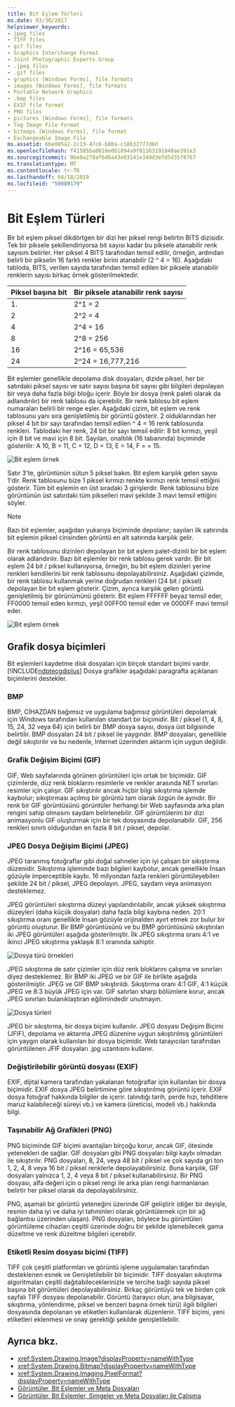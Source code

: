 ```yaml
---
title: Bit Eşlem Türleri
ms.date: 03/30/2017
helpviewer_keywords:
- jpeg files
- TIFF files
- gif files
- Graphics Interchange Format
- Joint Photographic Experts Group
- .jpeg files
- .gif files
- graphics [Windows Forms], file formats
- images [Windows Forms], file formats
- Portable Network Graphics
- .bmp files
- EXIF file format
- PNG files
- pictures [Windows Forms], file formats
- Tag Image File Format
- bitmaps [Windows Forms], file format
- Exchangeable Image File
ms.assetid: 6be085a2-2c13-47c8-b80a-c18b32777d8d
ms.openlocfilehash: f41585ba8816e0b1894a9f01163191848ae391e3
ms.sourcegitcommit: 0be8a279af6d8a43e03141e349d3efd5d35f8767
ms.translationtype: MT
ms.contentlocale: tr-TR
ms.lasthandoff: 04/18/2019
ms.locfileid: "59089179"
---
```

# <a name="types-of-bitmaps"></a>Bit Eşlem Türleri
Bir bit eşlem piksel dikdörtgen bir dizi her piksel rengi belirtin BITS dizisidir. Tek bir piksele şekillendiriyorsa bit sayısı kadar bu piksele atanabilir renk sayısını belirler. Her piksel 4 BITS tarafından temsil edilir, örneğin, ardından belirli bir pikselin 16 farklı renkler birini atanabilir (2 ^ 4 = 16). Aşağıdaki tabloda, BITS, verilen sayıda tarafından temsil edilen bir piksele atanabilir renklerin sayısı birkaç örnek gösterilmektedir.  
  
|Piksel başına bit|Bir piksele atanabilir renk sayısı|  
|--------------------|------------------------------------------------------|  
|1.|2^1 = 2|  
|2|2^2 = 4|  
|4|2^4 = 16|  
|8|2^8 = 256|  
|16|2^16 = 65,536|  
|24|2^24 = 16,777,216|  
  
 Bit eşlemler genellikle depolama disk dosyaları, dizide piksel, her bir satırdaki piksel sayısı ve satır sayısı başına bit sayısı gibi bilgileri depolayan bir veya daha fazla bilgi bloğu içerir. Böyle bir dosya (renk paleti olarak da adlandırılır) bir renk tablosu da içerebilir. Bir renk tablosu bit eşlem numaraları belirli bir renge eşler. Aşağıdaki çizim, bit eşlem ve renk tablosunu yanı sıra genişletilmiş bir görüntü gösterir. 2 olduklarından her piksel 4 bit bir sayı tarafından temsil edilen ^ 4 = 16 renk tablosunda renkleri. Tablodaki her renk, 24 bit bir sayı temsil edilir: 8 bit kırmızı, yeşil için 8 bit ve mavi için 8 bit. Sayıları, onaltılık (16 tabanında) biçiminde gösterilir: A 10, B = 11, C = 12, D = 13, E = 14, F = = 15.  
  
 ![Bit eşlem örnek](./media/aboutgdip03-art01.gif "AboutGdip03_Art01")  
  
 Satır 3'te, görüntünün sütun 5 piksel bakın. Bit eşlem karşılık gelen sayısı 1'dir. Renk tablosunu bize 1 piksel kırmızı renkte kırmızı renk temsil ettiğini gösterir. Tüm bit eşlemin en üst sıradaki 3 girişlerdir. Renk tablosunu bize görüntünün üst satırdaki tüm pikselleri mavi şekilde 3 mavi temsil ettiğini söyler.  
  
> [!NOTE]
>  Bazı bit eşlemler, aşağıdan yukarıya biçiminde depolanır; sayıları ilk satırında bit eşlemin piksel cinsinden görüntü en alt satırında karşılık gelir.  
  
 Bir renk tablosunu dizinleri depolayan bir bit eşlem palet-dizinli bir bit eşlem olarak adlandırılır. Bazı bit eşlemler bir renk tablosu gerek vardır. Bir bit eşlem 24 bit / piksel kullanıyorsa, örneğin, bu bit eşlem dizinleri yerine renkleri kendilerini bir renk tablosunu depolayabilirsiniz. Aşağıdaki çizimde, bir renk tablosu kullanmak yerine doğrudan renkleri (24 bit / piksel) depolayan bir bit eşlem gösterir. Çizim, ayrıca karşılık gelen görüntü genişletilmiş bir görünümünü gösterir. Bit eşlem FFFFFF beyaz temsil eder, FF0000 temsil eden kırmızı, yeşil 00FF00 temsil eder ve 0000FF mavi temsil eder.  
  
 ![Bit eşlem örnek](./media/aboutgdip03-art02.gif "AboutGdip03_Art02")  
  
## <a name="graphics-file-formats"></a>Grafik dosya biçimleri  
 Bit eşlemleri kaydetme disk dosyaları için birçok standart biçimi vardır. [!INCLUDE[ndptecgdiplus](../../../../includes/ndptecgdiplus-md.md)] Dosya grafikler aşağıdaki paragrafta açıklanan biçimlerini destekler.  
  
### <a name="bmp"></a>BMP  
 BMP, CİHAZDAN bağımsız ve uygulama bağımsız görüntüleri depolamak için Windows tarafından kullanılan standart bir biçimidir. Bit / piksel (1, 4, 8, 15, 24, 32 veya 64) için belirli bir BMP dosya sayısı, dosya üst bilgisinde belirtilir. BMP dosyaları 24 bit / piksel ile yaygındır. BMP dosyaları, genellikle değil sıkıştırılır ve bu nedenle, Internet üzerinden aktarım için uygun değildir.  
  
### <a name="graphics-interchange-format-gif"></a>Grafik Değişim Biçimi (GIF)  
 GIF, Web sayfalarında görünen görüntüleri için ortak bir biçimidir. GIF çizimlerde, düz renk bloklarını resimlerle ve renkler arasında NET sınırları resimler için çalışır. GIF sıkıştırılır ancak hiçbir bilgi sıkıştırma işlemde kaybolur; sıkıştırması açılmış bir görüntü tam olarak özgün ile aynıdır. Bir renk bir GIF görüntüsünü görüntüler herhangi bir Web sayfasında arka plan rengini sahip olmasını saydam belirlenebilir. GIF görüntülerini bir dizi animasyonlu GIF oluşturmak için bir tek dosyasında depolanabilir. GIF, 256 renkleri sınırlı olduğundan en fazla 8 bit / piksel, depolar.  
  
### <a name="joint-photographic-experts-group-jpeg"></a>JPEG Dosya Değişim Biçimi (JPEG)  
 JPEG taranmış fotoğraflar gibi doğal sahneler için iyi çalışan bir sıkıştırma düzenidir. Sıkıştırma işleminde bazı bilgileri kaybolur, ancak genellikle İnsan gözüyle imperceptible kaybı. 16 milyondan fazla renkleri görüntüleyebilen şekilde 24 bit / piksel, JPEG depolayın. JPEG, saydam veya animasyon desteklemez.  
  
 JPEG görüntüleri sıkıştırma düzeyi yapılandırılabilir, ancak yüksek sıkıştırma düzeyleri (daha küçük dosyalar) daha fazla bilgi kaybına neden. 20:1 sıkıştırma oranı genellikle İnsan gözüyle orijinalden ayırt etmek zor bulur bir görüntü oluşturur. Bir BMP görüntüsünü ve bu BMP görüntüsünü sıkıştırılan iki JPEG görüntüleri aşağıda gösterilmiştir. İlk JPEG sıkıştırma oranı 4:1 ve ikinci JPEG sıkıştırma yaklaşık 8:1 oranında sahiptir.  
  
 ![Dosya türü örnekleri](./media/aboutgdip03-art03.gif "AboutGdip03_Art03")  
  
 JPEG sıkıştırma de satır çizimler için düz renk bloklarını çalışma ve sınırları diyez desteklemez. Bir BMP iki JPEG ve bir GIF ile birlikte aşağıda gösterilmiştir. JPEG ve GIF BMP sıkıştırıldı. Sıkıştırma oranı 4:1 GIF, 4:1 küçük JPEG ve 8:3 büyük JPEG için var. GIF satırları sharp bölümlere korur, ancak JPEG sınırları bulanıklaştıran eğilimindedir unutmayın.  
  
 ![Dosya türleri](./media/aboutgdip03-art03a.gif "AboutGdip03_Art03A")  
  
 JPEG bir sıkıştırma, bir dosya biçimi kullanılır. JPEG dosyası Değişim Biçimi (JFIF), depolama ve aktarma JPEG düzenine uygun sıkıştırılmış görüntüleri için yaygın olarak kullanılan bir dosya biçimidir. Web tarayıcıları tarafından görüntülenen JFIF dosyaları .jpg uzantısını kullanır.  
  
### <a name="exchangeable-image-file-exif"></a>Değiştirilebilir görüntü dosyası (EXIF)  
 EXIF, dijital kamera tarafından yakalanan fotoğraflar için kullanılan bir dosya biçimidir. EXIF dosya JPEG belirtimine göre sıkıştırılmış görüntü içerir. EXIF dosya fotoğraf hakkında bilgiler de içerir. (alındığı tarih, perde hızı, tehditlere maruz kalabileceği süreyi vb.) ve kamera (üreticisi, modeli vb.) hakkında bilgi.  
  
### <a name="portable-network-graphics-png"></a>Taşınabilir Ağ Grafikleri (PNG)  
 PNG biçiminde GIF biçimi avantajları birçoğu korur, ancak GIF, ötesinde yetenekleri de sağlar. GIF dosyaları gibi PNG dosyaları bilgi kaybı olmadan ile sıkıştırılır. PNG dosyaları, 8, 24, veya 48 bit / piksel ve çok sayıda gri ton 1, 2, 4, 8 veya 16 bit / piksel renklerle depolayabilirsiniz. Buna karşılık, GIF dosyaları yalnızca 1, 2, 4 veya 8 bit / piksel kullanabilirsiniz. Bir PNG dosyası, alfa değeri için o piksel rengi ile arka plan rengi harmanlanan belirtir her piksel olarak da depolayabilirsiniz.  
  
 PNG, aşamalı bir görüntü yeteneğini üzerinde GIF geliştirir (diğer bir deyişle, resmin daha iyi ve daha iyi tahminleri olarak görüntülemek için bir ağ bağlantısı üzerinden ulaşan). PNG dosyaları, böylece bu görüntüleri görüntüleme cihazları çeşitli üzerinde doğru bir şekilde işlenebilecek gama düzeltme ve renk düzeltme bilgileri içerebilir.  
  
### <a name="tag-image-file-format-tiff"></a>Etiketli Resim dosyası biçimi (TIFF)  
 TIFF çok çeşitli platformları ve görüntü işleme uygulamaları tarafından desteklenen esnek ve Genişletilebilir bir biçimidir. TIFF dosyaları sıkıştırma algoritmaları çeşitli dağıtabileceklerinizle ve tercihe bağlı sayıda piksel başına bit görüntüleri depolayabilirsiniz. Birkaç görüntüyü tek ve birden çok sayfalı TIFF dosyası depolanabilir. Görüntü (tarayıcı olun, ana bilgisayar, sıkıştırma, yönlendirme, piksel ve benzeri başına örnek türü) ilgili bilgileri dosyasında depolanan ve etiketleri kullanılarak düzenlenir. TIFF biçimi, yeni etiketleri eklenmesi ve onay gerektiği şekilde genişletilebilir.  
  
## <a name="see-also"></a>Ayrıca bkz.

- <xref:System.Drawing.Image?displayProperty=nameWithType>
- <xref:System.Drawing.Bitmap?displayProperty=nameWithType>
- <xref:System.Drawing.Imaging.PixelFormat?displayProperty=nameWithType>
- [Görüntüler, Bit Eşlemler ve Meta Dosyaları](images-bitmaps-and-metafiles.md)
- [Görüntüler, Bit Eşlemler, Simgeler ve Meta Dosyaları ile Çalışma](working-with-images-bitmaps-icons-and-metafiles.md)
